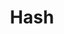 ---
title: Hash
tags:
icon: hash
svg: '<svg xmlns="http://www.w3.org/2000/svg" width="24" height="24" fill="none" viewBox="0 0 24 24" stroke-width="1.5" stroke-linecap="round" stroke-linejoin="round" stroke="currentColor"><path d="m9.946 4.5-2.693 15m9.255-15-2.693 15m6.213-10.781H3.972m16.056 6.562H3.972"/></svg>'
---